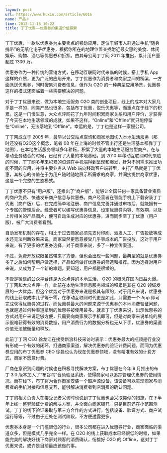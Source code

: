 ```yaml
---
layout: post
url: https://www.huxiu.com/article/6016
name: 产品＋
time: 2012-11-16 10:22
title: 丁丁优惠——优惠券的渠道价值探索
---
```

丁丁优惠，一款以优惠券为主要卖点的移动应用，定位于城市人群通过手机“随身携带”的无纸化电子优惠券，根据你所在的地理位置查找附近最实惠的美食、休闲娱乐、购物、酒店等优惠券和折扣。由其母公司丁丁网 2011 年推出，累计用户量超过 1300 万。

优惠券作为一种传统的营销方式，在移动互联网时代来临的时候，搭上手机 App 这样的介质，更为广泛的应用开来。丁丁优惠作为消费者和商家之间的桥梁，一方面派送优惠券，同时搜集消费者信息，但作为 O2O 的一种典型应用场景，优惠券这样的模式还面临着一些需要解决的问题。

对于丁丁优惠来说，做为本地生活服务 O2O 类的创业项目，线上的成本对大家几乎是一样的，同类产品也很多，包括布丁优惠，悦乐优惠等，而重点在于线下的积累。这是一门慢生意，大众点评网花了九年时间积累商家关系和用户评价，才获得了今天在本地生活领域的成就，如果不这样，“Online”和“Offline”就只能停留在“Online”，无法落地到“Offline”。幸运的是，丁丁也是这样一家慢公司。

丁丁网成立于 2005 年，最早以公交站点查询和商家地图切入本地生活服务（那时还没有O2O这个概念，笔者 08 年在上海的时候不管出行还是生活基本都靠丁丁地图），在本地生活服务领域多年耕耘，积累了大量的本地生活服务型商户。在与移动业务结合的时候，已经有了大量的本地基础，到 2010 年移动互联网时代来临的时候，丁丁网多年来积累的资源在手机端得到呈现和爆发，针对不同需求推出功能不同的应用，并将主要业务从 Web 端向移动客户端转型，主打产品就是丁丁优惠，其核心的价值在于为用户随时随地展示所需求的商家，并间接提供商家优惠，这是一个完整的生态模式。

丁丁优惠不只有“用户版”，还推出了“商户版”，能够让全国任何一家具备营业资质的商户免费、快速发布商户信息与优惠券。商户经营者在智能手机上下载安装丁丁优惠（商户版）后，在完成简单地注册、商户信息完善并通过审核后，就能拥有一个专属的管理后台。经营者可以编写优惠券信息、设定优惠券内容、有效期，以及上传相关的产品图片，便可自动生成对应的优惠券，进而同步至丁丁优惠（用户版），被广大消费者看到。

自助发布机制的存在，相比于过去商家必须先支付印刷、派发人工、广告投放等成本还无法判断效果来说，商家显然更愿意接受几乎零成本的广告投放，这对于用户来说，有了更多的优惠券选择，对于商家来说，多了一种宣传渠道。

不过，免费开放权限虽然带来了方便，但也会出现一些问题，最典型的就是优惠券多了之后如何帮用户做选择，产品如何做好优惠券的筛选和推荐。因为选择对用户来说，又成为了一个新的难题。要知道，用户都是很懒的。

不管是微信的公众平台还是大众点评的本地生活， O2O 的概念在国内日益火爆。丁丁网和大众点评一样，此前在本地生活信息服务领域的积累是其在 O2O 领域发展的一大优势。但这个优势对于优惠券来说是极其有限的，对于用户来说，优惠券的线上获取成本几乎等于零，在移动互联网时代更是如此，只需要一个 App 即可完成获得优惠券的过程。而优惠券最大的问题来源于优惠券的本地消费验证问题，也就是通过何种渠道拿到的优惠券被使用最多。就拿丁丁优惠来说，出示优惠券的方式对用户来说足够方便，只需要向商家展示手机即可，但是对商家来说单纯的展示很难获得有效的消费数据，用户消费行为的数据分析也无从下手，优惠券的渠道价值无法被衡量和释放。

此前丁丁网 CEO 徐龙江在接受新浪科技采访时表示：优惠券最大的瓶颈是行业没有形成一个有效的闭环，打通商家渠道，解决优惠券的验证计费问题。而同为优惠券应用的布丁优惠券 CEO 徐磊也认为现在优惠券领域，没有精准有效的计费方式，商家不愿意付费。

厂商在意识到问题的时候也在积极寻找解决方案，布丁优惠在今年 9 月推出的布丁 3.0 版本加入了“布谷鸟”音频验证系统，使得商家可以追踪管理优惠券的使用情况。而在线下，布丁将为合作商家安装一个超声源设备，该设备可以实现商家与消费者的手机对接和信息交互，能够解决消费者到店消费的确认问题。

丁丁的相关负责人在接受记者采访时也说到丁丁优惠也会采取类似的措施，在下半年上线一整套验证计费的解决方案，并全面向商家铺开。只是目前还在小范围测试。丁丁的线下验证采取与第三方合作的方式进行，包括设备、验证方式、商户试运行等等，不过由于还处在测试阶段，不方便透露更多。

优惠券本身是一个门槛很低的行业，很多公司都在进入优惠券行业，商家面临的渠道众多，但是模式几乎完全一样。在 O2O 的线上获取成本已经很低的时候，如果能完美的解决好线下商家对顾客的消费确认，衔接好 O2O 的 Offline，这对丁丁优惠来说，或许是目前最应该做的事。

